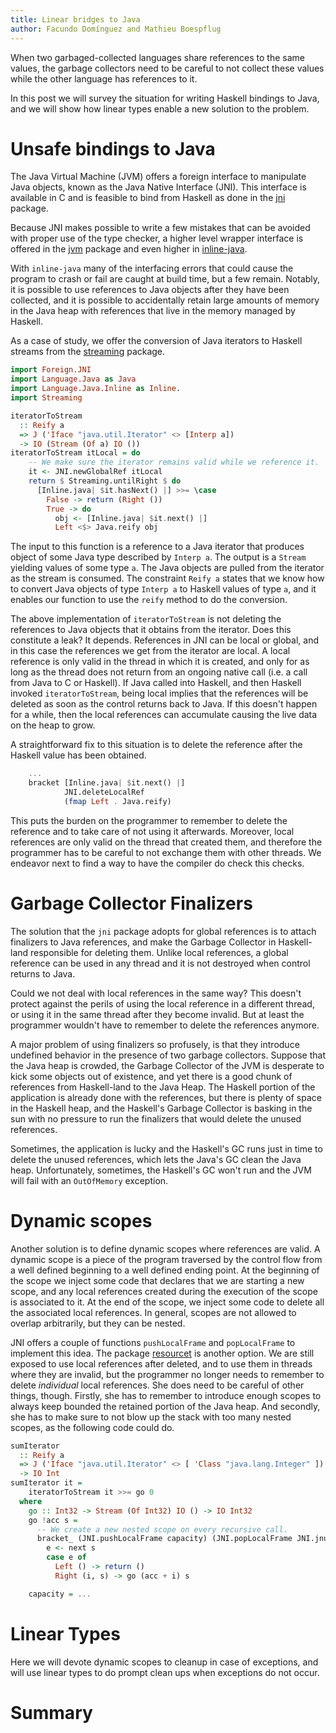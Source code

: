 ```yaml
---
title: Linear bridges to Java
author: Facundo Domínguez and Mathieu Boespflug
---
```


When two garbaged-collected languages share references to the same
values, the garbage collectors need to be careful to not collect
these values while the other language has references to it.

In this post we will survey the situation for writing Haskell
bindings to Java, and we will show how linear types enable a new
solution to the problem.

# Unsafe bindings to Java

The Java Virtual Machine (JVM) offers a foreign interface to manipulate
Java objects, known as the Java Native Interface (JNI). This interface
is available in C and is feasible to bind from Haskell as done in the
[jni](https://www.stackage.org/package/jni) package.

Because JNI makes possible to write a few mistakes that can be avoided
with proper use of the type checker, a higher level wrapper interface
is offered in the [jvm](https://www.stackage.org/package/jvm) package
and even higher in
[inline-java](https://www.stackage.org/package/inline-java).

With `inline-java` many of the interfacing errors that could cause the
program to crash or fail are caught at build time, but a few remain.
Notably, it is possible to use references to Java objects after they
have been collected, and it is possible to accidentally retain large
amounts of memory in the Java heap with references that live in the
memory managed by Haskell.

As a case of study, we offer the conversion of Java iterators to
Haskell streams from the
[streaming](https://www.stackage.org/package/streaming) package.

``` haskell
import Foreign.JNI
import Language.Java as Java
import Language.Java.Inline as Inline.
import Streaming

iteratorToStream
  :: Reify a
  => J ('Iface "java.util.Iterator" <> [Interp a])
  -> IO (Stream (Of a) IO ())
iteratorToStream itLocal = do
    -- We make sure the iterator remains valid while we reference it.
    it <- JNI.newGlobalRef itLocal
    return $ Streaming.untilRight $ do
      [Inline.java| $it.hasNext() |] >>= \case
        False -> return (Right ())
        True -> do
          obj <- [Inline.java| $it.next() |]
          Left <$> Java.reify obj
```

The input to this function is a reference to a Java iterator that
produces object of some Java type described by `Interp a`. The output
is a `Stream` yielding values of some type `a`. The Java objects are
pulled from the iterator as the stream is consumed. The constraint
`Reify a` states that we know how to convert Java objects of type
`Interp a` to Haskell values of type `a`, and it enables our function
to use the `reify` method to do the conversion.

The above implementation of `iteratorToStream` is not deleting the
references to Java objects that it obtains from the iterator. Does
this constitute a leak? It depends. References in JNI can be local
or global, and in this case the references we get from the iterator are
local. A local reference is only valid in the thread in which it is
created, and only for as long as the thread does not return from
an ongoing native call (i.e. a call from Java to C or Haskell).
If Java called into Haskell, and then Haskell invoked
`iteratorToStream`, being local implies that the references will be
deleted as soon as the control returns back to Java. If this doesn't
happen for a while, then the local references can accumulate causing
the live data on the heap to grow.

A straightforward fix to this situation is to delete the reference
after the Haskell value has been obtained.

``` haskell
    ...
    bracket [Inline.java| $it.next() |]
            JNI.deleteLocalRef
            (fmap Left . Java.reify)
```

This puts the burden on the programmer to remember to delete the
reference and to take care of not using it afterwards. Moreover,
local references are only valid on the thread that created them,
and therefore the programmer has to be careful to not exchange
them with other threads.
We endeavor next to find a way to have the compiler do check this
checks.

# Garbage Collector Finalizers

The solution that the `jni` package adopts for global references is
to attach finalizers to Java references, and make the Garbage Collector
in Haskell-land responsible for deleting them.
Unlike local references, a global reference can be used in any thread
and it is not destroyed when control returns to Java.

Could we not deal with local references in the same way?
This doesn't protect against the perils of using the local reference
in a different thread, or using it in the same thread after they become
invalid. But at least the programmer wouldn't have to remember to delete
the references anymore.

A major problem of using finalizers so profusely, is that they introduce
undefined behavior in the presence of two garbage collectors.
Suppose that the Java heap is crowded, the Garbage Collector of the JVM
is desperate to kick some objects out of existence, and yet there is a
good chunk of references from Haskell-land to the Java Heap. The Haskell
portion of the application is already done with the references, but
there is plenty of space in the Haskell heap, and the Haskell's Garbage
Collector is basking in the sun with no pressure to run the finalizers
that would delete the unused references.

Sometimes, the application is lucky and the Haskell's GC runs just in
time to delete the unused references, which lets the Java's GC clean
the Java heap. Unfortunately, sometimes, the Haskell's GC won't run and
the JVM will fail with an `OutOfMemory` exception.

# Dynamic scopes

Another solution is to define dynamic scopes where references are valid.
A dynamic scope is a piece of the program traversed by the control flow
from a well defined beginning to a well defined ending point. At the
beginning of the scope we inject some code that declares that we are
starting a new scope, and any local references created during the
execution of the scope is associated to it. At the end of the scope,
we inject some code to delete all the associated local references.
In general, scopes are not allowed to overlap arbitrarily, but they can
be nested.

JNI offers a couple of functions `pushLocalFrame` and `popLocalFrame` to
implement this idea. The package
[resourcet](https://www.stackage.org/package/resourcet) is another
option. We are still exposed to use local references after deleted, and
to use them in threads where they are invalid, but the programmer no
longer needs to remember to delete *individual* local references.  She
does need to be careful of other things, though. Firstly, she has to
remember to introduce enough scopes to always keep bounded the retained
portion of the Java heap. And secondly, she has to make sure to not blow
up the stack with too many nested scopes, as the following code could
do.

``` haskell
sumIterator
  :: Reify a
  => J ('Iface "java.util.Iterator" <> [ 'Class "java.lang.Integer" ])
  -> IO Int
sumIterator it =
    iteratorToStream it >>= go 0
  where
    go :: Int32 -> Stream (Of Int32) IO () -> IO Int32
    go !acc s =
      -- We create a new nested scope on every recursive call.
      bracket_ (JNI.pushLocalFrame capacity) (JNI.popLocalFrame JNI.jnull) $ do
        e <- next s
        case e of
          Left () -> return ()
          Right (i, s) -> go (acc + i) s

    capacity = ...
```

# Linear Types

Here we will devote dynamic scopes to cleanup in case of exceptions,
and will use linear types to do prompt clean ups when exceptions do not
occur.

# Summary


